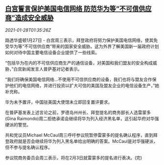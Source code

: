 <!--1611800595000-->
[白宫誓言保护美国电信网络 防范华为等“不可信供应商”造成安全威胁](https://cn.reuters.com/article/us-wh-telecom-china-huawei-0128-idCNKBS29X066)
------

<div><i>2021-01-28T01:35:26Z</i></div><p>路透华盛顿1月27日 - 白宫周三表示，拜登政府将努力保护美国电信网络，使其免受华为等“不可信供应商”带来的国家安全威胁。这为外界了解美国新一届政府计划如何对待中国主要电信设备企业提供了一些线索。</p><p>“包括华为在内的不可信供应商生产的通信设备，对美国和我们盟友的安全构成威胁，”白宫新闻发言人普萨基对记者表示。</p><p>“我们将确保美国电信网络...不使用不可信供应商的设备，我们也将与盟友合作保护他们的电信网络，并进行投资以扩大可信的美国及盟友企业的电信设备生产，”她补充称。</p><p>华为未予置评，中国驻美国大使馆未立即回复置评要求。</p><p>在普萨基发表上述言论之前，罗德岛州州长、拜登提名的商务部长人选雷蒙多(Gina Raimondo)周二拒绝承诺会继续将华为列入经济黑名单，这引起华府对华强硬派的警觉。</p><p>共和党议员Michael McCaul周三呼吁参议院暂停雷蒙多的提名确认程序，直到拜登政府就是否会继续将华为列入黑名单给出明确的答案。McCaul是对华强硬派，但不参与提名确认程序。</p><p>参议院商务委员会周三表示，将在2月3日就雷蒙多的提名进行表决。(完)</p>
